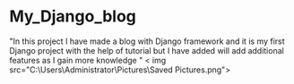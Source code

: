 # My_Django_blog
"In this project I have made a blog with Django framework and it is my first Django project with the help of tutorial but I have added will add additional features as I gain more knowledge  "
< img src="C:\Users\Administrator\Pictures\Saved Pictures.png">
